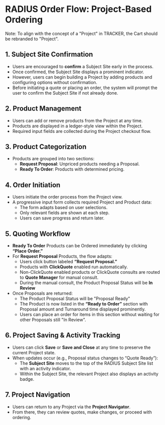 # RADIUS Order Flow: Project-Based Ordering

Note: To align with the concept of a "Project" in TRACKER, the Cart should be rebranded to "Project".  

## 1. Subject Site Confirmation
- Users are encouraged to **confirm** a Subject Site early in the process.
- Once confirmed, the Subject Site displays a prominent indicator.  
- However, users can begin building a Project by adding products and configuring options without confirmation.
- Before initiating a quote or placing an order, the system will prompt the user to confirm the Subject Site if not already done.

## 2. Product Management
- Users can add or remove products from the Project at any time.
- Products are displayed in a ledger-style view within the Project.
- Required input fields are collected during the Project checkout flow. 

## 3. Product Categorization
- Products are grouped into two sections:
  - **Request Proposal**: Unpriced products needing a Proposal.
  - **Ready To Order**: Products with determined pricing.

## 4. Order Initiation
- Users initiate the order process from the Project view.
- A progressive input form collects required Project and Product data:
  - The form adapts based on user selections.
  - Only relevant fields are shown at each step.
  - Users can save progress and return later.

## 5. Quoting Workflow
- **Ready To Order** Products can be Ordered immediately by clicking **“Place Order.”**
- For **Request Proposal** Products, the flow adapts:
  - Users click button labeled **“Request Proposal.”**
  - Products with **ClickQuote** enabled run automatically.
  - Non-ClickQuote enabled products or ClickQuote consults are routed to **Quote Manager** for manual consult.
  - During the manual consult, the Product Proposal Status will be **In Review**
- Once Proposals are returned:
  - The Product Proposal Status will be "Proposal Ready" 
  - The Product is now listed in the **“Ready to Order”** section with Proposal amount and Turnaround time displayed prominently.
  - Users can place an order for items in this section without waiting for other Proposals still "In Review".

## 6. Project Saving & Activity Tracking
- Users can click **Save** or **Save and Close** at any time to preserve the current Project state.
- When updates occur (e.g., Proposal status changes to “Quote Ready”):
  - The **Subject Site** moves to the top of the RADIUS Subject Site list with an activity indicator.
  - Within the Subject Site, the relevant Project also displays an activity badge.

## 7. Project Navigation
- Users can return to any Project via the **Project Navigator**.
- From there, they can review quotes, make changes, or proceed with ordering.
